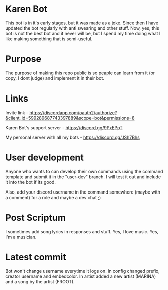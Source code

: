 # Karen Bot
This bot is in it's early stages, but it was made as a joke. Since then I have updated the bot regularly with anti swearing and other stuff. Now, yes, this bot is not the best bot and it never will be, but I spend my time doing what I like making something that is semi-useful.

# Purpose
The purpose of making this repo public is so peaple can learn from it (or copy, I dont judge) and implement it in their bot.

# Links
Invite link - https://discordapp.com/oauth2/authorize?&client_id=599289687743397889&scope=bot&permissions=8

Karen Bot's support server - https://discord.gg/9PxEPpT

My personal server with all my bots - https://discord.gg/JSh7Bhs

# User development
Anyone who wants to can develop their own commands using the command template and submit it in the "user-dev" branch. I will test it out and include it into the bot if its good.

Also, add your discord username in the command somewhere (maybe with a comment) for a role and maybe a dev chat ;)
# Post Scriptum
I sometimes add song lyrics in responses and stuff. Yes, I love music. Yes, I'm a musician.

# Latest commit
Bot won't change username everytime it logs on.
In config changed prefix, creator username and embedcolor.
In artist added a new artist (MARINA) and a song by the artist (FROOT).
